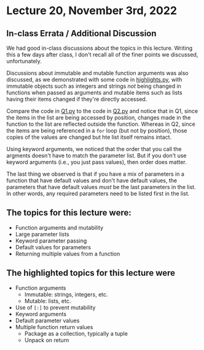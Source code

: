 # Lecture 20, November 3rd, 2022

## In-class Errata / Additional Discussion

We had good in-class discussions about the topics in this lecture. Writing this a few days after class, I don't recall all of the finer points we discussed, unfortunately.

Discussions about immutable and mutable function arguments was also discussed, as we demonstrated with some code in [highlights.py](highlights.py), with immutable objects such as integers and strings _not_ being changed in functions when passed as arguments and mutable items such as lists having their items changed if they're directly accessed.

Compare the code in [Q1.py](Q1.py) to the code in [Q2.py](Q2.py) and notice that in Q1, since the items in the list are being accessed by position, changes made in the function to the list are reflected outside the function.  Whereas in Q2, since the items are being referenced in a `for` loop (but not by position), those copies of the values are changed but hte list itself remains intact.

Using keyword arguments, we noticed that the order that you call the argments doesn't have to match the parameter list. But if you don't use keyword arguments (i.e., you just pass values), then order does matter.

The last thing we observed is that if you have a mix of parameters in a function that have default values and don't have default values, the parameters that have default values _must_ be the last parameters in the list.  In other words, any required parameters need to be listed first in the list.

## The topics for this lecture were:

* Function arguments and mutability
* Large parameter lists
* Keyword parameter passing
* Default values for parameters
* Returning multiple values from a function

## The highlighted topics for this lecture were

* Function arguments
	* Immutable: strings, integers, etc.
	* Mutable: lists, etc.
* Use of `[:]` to prevent mutability
* Keyword arguments
* Default parameter values
* Multiple function return values
	* Package as a collection, typically a tuple
	* Unpack on return
